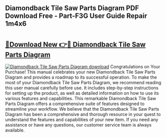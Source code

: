 ## Diamondback Tile Saw Parts Diagram PDF Download Free - Part-F3G User Guide Repair 1m4x6

# <h2><a href="http://dftsth.blite.top/?on=Diamondback+Tile+Saw+Parts+Diagram">🔗Download New 👉🔴 Diamondback Tile Saw Parts Diagram</a></h2>

[![Diamondback Tile Saw Parts Diagram download](https://i.imgur.com/lujVjoI.png)](http://dftsth.blite.top/?on=Diamondback+Tile+Saw+Parts+Diagram)
Congratulations on Your Purchase! This manual celebrates your new Diamondback Tile Saw Parts Diagram and provides a roadmap to its successful operation. To make the most of your Diamondback Tile Saw Parts Diagram, we recommend reading this user manual carefully before use. It includes step-by-step instructions for setting up the product, as well as detailed information on how to use its various features and capabilities. This remarkable Diamondback Tile Saw Parts Diagram offers a comprehensive suite of features designed to streamline your workflow. We believe that the Diamondback Tile Saw Parts Diagram has been a comprehensive and thorough resource in your quest to understand the features and capabilities of your new item. If you need any assistance or have any questions, our customer service team is always available.
